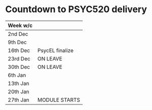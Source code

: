 # Countdown to PSYC520 delivery

| Week w/c |        |
| -------- | ------ |
| 2nd Dec  |        |
| 9th Dec  |        |
| 16th Dec | PsycEL finalize       |
| 23rd Dec | ON LEAVE |
| 30th Dec | ON LEAVE |
| 6th Jan  |          |
| 13th Jan |          |
| 20th Jan |          |
| 27th Jan | MODULE STARTS |
